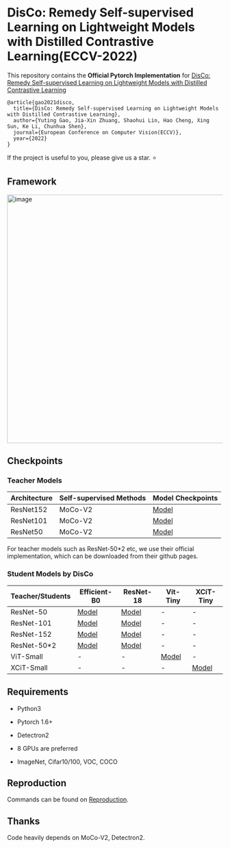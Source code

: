 # DisCo: Remedy Self-supervised Learning on Lightweight Models with Distilled Contrastive Learning(ECCV-2022)



This repository contains the **Official Pytorch Implementation** for [DisCo: Remedy Self-supervised Learning on Lightweight Models with Distilled Contrastive Learning](https://arxiv.org/abs/2104.09124)

```
@article{gao2021disco,
  title={DisCo: Remedy Self-supervised Learning on Lightweight Models with Distilled Contrastive Learning},
  author={Yuting Gao, Jia-Xin Zhuang, Shaohui Lin, Hao Cheng, Xing Sun, Ke Li, Chunhua Shen},
  journal={European Conference on Computer Vision(ECCV)},
  year={2022}
}
```

If the project is useful to you, please give us a star. ⭐️


## Framework

<img width="580" alt="image" src="https://user-images.githubusercontent.com/22510464/124569124-3f0a1800-de78-11eb-8734-dfe86d87197d.png">


## Checkpoints

### Teacher Models 

| Architecture | Self-supervised Methods | Model Checkpoints                                            |
| :----------- | ----------------------- | ------------------------------------------------------------ |
| ResNet152    | MoCo-V2                 | [Model](https://drive.google.com/file/d/1HwBJG16zCIQ1-ILa7cvGEAYaKlkWK3mG/view?usp=sharing) |
| ResNet101    | MoCo-V2                 | [Model](https://drive.google.com/file/d/1gi6_qbr921hnyth6RIkZtzQOp8IYZ5Tb/view?usp=sharing) |
| ResNet50     | MoCo-V2                 | [Model](https://drive.google.com/file/d/10eDoXeDgK4MlfjDDbV1R7n3uSPlzs-1q/view?usp=sharing) |

For teacher models such as ResNet-50*2 etc, we use their official implementation, which can be downloaded from their github pages. 

### Student Models by DisCo

| Teacher/Students | Efficient-B0                                                 | ResNet-18                                                    | Vit-Tiny                                                     | XCiT-Tiny                                                    |
| ---------------- | ------------------------------------------------------------ | ------------------------------------------------------------ | ------------------------------------------------------------ | ------------------------------------------------------------ |
| ResNet-50        | [Model](https://drive.google.com/file/d/1poiuaKdezRuhmOprA-kP2hNRyWEeYaZI/view?usp=sharing) | [Model](https://drive.google.com/file/d/10Ry3OPGsc_pS6LGh03eJ2ASO26_utncG/view?usp=sharing) | -                                                            | -                                                            |
| ResNet-101       | [Model](https://drive.google.com/file/d/1XjwWiw_IXgOIxQKrPK5wQSgSlr8XsHzl/view?usp=sharing) | [Model](https://drive.google.com/file/d/103NHdXrLi7my1cB9aQR8BR7fcn-D89zi/view?usp=sharing) | -                                                            | -                                                            |
| ResNet-152       | [Model](https://drive.google.com/file/d/1XjwWiw_IXgOIxQKrPK5wQSgSlr8XsHzl/view?usp=sharing) | [Model](https://drive.google.com/file/d/1AqZJ8iJPDkLgRbvOFUXySnk3ZVJVqKHX/view?usp=sharing) | -                                                            | -                                                            |
| ResNet-50*2      | [Model](https://drive.google.com/file/d/1ZxnmazOZ90POpj_1ynrDvI_2kF6mXyoe/view?usp=sharing) | [Model](https://drive.google.com/file/d/15s3fbwD8u0kceEO9Nu158xeb-fRY9h5R/view?usp=sharing) | -                                                            | -                                                            |
| ViT-Small        | -                                                            | -                                                            | [Model](https://drive.google.com/file/d/1_Im5Vfdl0Q9KhO_W46WKbMDMSMKvWAr0/view?usp=sharing) | -                                                            |
| XCiT-Small       | -                                                            | -                                                            | -                                                            | [Model](https://drive.google.com/file/d/1fxaqR-diiZ5ufQx5f0cZ1nJKCa1CCo_1/view?usp=sharing) |



## Requirements

* Python3
* Pytorch 1.6+
* Detectron2

* 8 GPUs are preferred
* ImageNet, Cifar10/100, VOC, COCO


## Reproduction
Commands can be found on [Reproduction](./Reproduction.md).

## Thanks
Code heavily depends on MoCo-V2, Detectron2.
